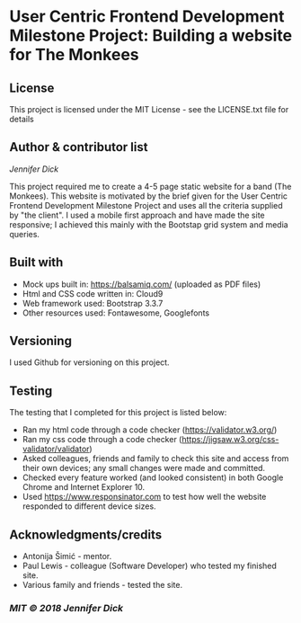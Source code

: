 # User Centric Frontend Development Milestone Project: Building a website for The Monkees

## License
This project is licensed under the MIT License - see the LICENSE.txt file for details

## Author & contributor list
*Jennifer Dick*

This project required me to create a 4-5 page static website for a band (The Monkees).
This website is motivated by the brief given for the User Centric Frontend Development Milestone Project and uses all the criteria supplied by "the client".
I used a mobile first approach and have made the site responsive; I achieved this mainly with the Bootstap grid system and media queries.

## Built with
* Mock ups built in: https://balsamiq.com/ (uploaded as PDF files)
* Html and CSS code written in: Cloud9
* Web framework used: Bootstrap 3.3.7
* Other resources used: Fontawesome, Googlefonts

## Versioning
I used Github for versioning on this project.

## Testing
The testing that I completed for this project is listed below:
* Ran my html code through a code checker (https://validator.w3.org/)
* Ran my css code through a code checker (https://jigsaw.w3.org/css-validator/validator)
* Asked colleagues, friends and family to check this site and access from their own devices; any small changes were made and committed.
* Checked every feature worked (and looked consistent) in both Google Chrome and Internet Explorer 10.
* Used https://www.responsinator.com to test how well the website responded to different device sizes.

## Acknowledgments/credits
* Antonija Šimić - mentor.
* Paul Lewis - colleague (Software Developer) who tested my finished site.
* Various family and friends - tested the site.

### *MIT © 2018 Jennifer Dick*
